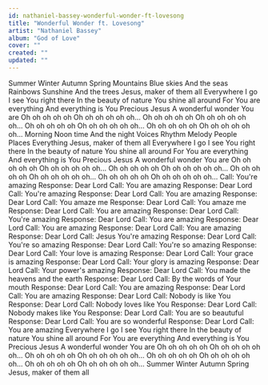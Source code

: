 ```yaml
---
id: nathaniel-bassey-wonderful-wonder-ft-lovesong
title: "Wonderful Wonder ft. Lovesong"
artist: "Nathaniel Bassey"
album: "God of Love"
cover: ""
created: ""
updated: ""
---
```


Summer Winter Autumn Spring Mountains Blue skies And the seas Rainbows Sunshine And the trees Jesus, maker of them all Everywhere I go I see You right there In the beauty of nature You shine all around For You are everything And everything is You Precious Jesus A wonderful wonder You are Oh oh oh oh oh Oh oh oh oh oh oh... Oh oh oh oh oh Oh oh oh oh oh oh... Oh oh oh oh oh Oh oh oh oh oh oh... Oh oh oh oh oh Oh oh oh oh oh oh... Morning Noon time And the night Voices Rhythm Melody People Places Everything Jesus, maker of them all Everywhere I go I see You right there In the beauty of nature You shine all around For You are everything And everything is You Precious Jesus A wonderful wonder You are Oh oh oh oh oh Oh oh oh oh oh oh... Oh oh oh oh oh Oh oh oh oh oh oh... Oh oh oh oh oh Oh oh oh oh oh oh... Oh oh oh oh oh Oh oh oh oh oh oh... Call: You're amazing Response: Dear Lord Call: You are amazing Response: Dear Lord Call: You're amazing Response: Dear Lord Call: You are amazing Response: Dear Lord Call: You amaze me Response: Dear Lord Call: You amaze me Response: Dear Lord Call: You are amazing Response: Dear Lord Call: You're amazing Response: Dear Lord Call: You are amazing Response: Dear Lord Call: You are amazing Response: Dear Lord Call: You are amazing Response: Dear Lord Call: Jesus You're amazing Response: Dear Lord Call: You're so amazing Response: Dear Lord Call: You're so amazing Response: Dear Lord Call: Your love is amazing Response: Dear Lord Call: Your grace is amazing Response: Dear Lord Call: Your glory is amazing Response: Dear Lord Call: Your power's amazing Response: Dear Lord Call: You made the heavens and the earth Response: Dear Lord Call: By the words of Your mouth Response: Dear Lord Call: You are amazing Response: Dear Lord Call: You are amazing Response: Dear Lord Call: Nobody is like You Response: Dear Lord Call: Nobody loves like You Response: Dear Lord Call: Nobody makes like You Response: Dear Lord Call: You are so beautuful Response: Dear Lord Call: You are so wonderful Response: Dear Lord Call: You are amazing Everywhere I go I see You right there In the beauty of nature You shine all around For You are everything And everything is You Precious Jesus A wonderful wonder You are Oh oh oh oh oh Oh oh oh oh oh oh... Oh oh oh oh oh Oh oh oh oh oh oh... Oh oh oh oh oh Oh oh oh oh oh oh... Oh oh oh oh oh Oh oh oh oh oh oh... Summer Winter Autumn Spring Jesus, maker of them all